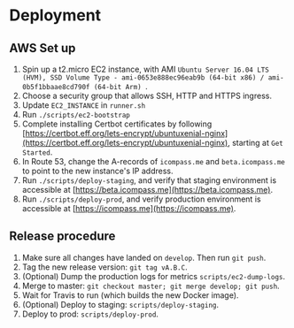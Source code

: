 # Deployment

## AWS Set up

1. Spin up a t2.micro EC2 instance, with AMI `Ubuntu Server 16.04 LTS (HVM), SSD Volume Type - ami-0653e888ec96eab9b (64-bit x86) / ami-0b5f1bbaae8cd790f (64-bit Arm)
`.
1. Choose a security group that allows SSH, HTTP and HTTPS ingress.
1. Update `EC2_INSTANCE` in `runner.sh`
1. Run `./scripts/ec2-bootstrap`
1. Complete installing Certbot certificates by following [https://certbot.eff.org/lets-encrypt/ubuntuxenial-nginx](https://certbot.eff.org/lets-encrypt/ubuntuxenial-nginx), starting at `Get Started`.
1. In Route 53, change the A-records of `icompass.me` and `beta.icompass.me` to point to the new instance's IP address.
1. Run `./scripts/deploy-staging`, and verify that staging environment is accessible at [https://beta.icompass.me](https://beta.icompass.me).
1. Run `./scripts/deploy-prod`, and verify production environment is accessible at [https://icompass.me](https://icompass.me).

## Release procedure

1. Make sure all changes have landed on `develop`. Then run `git push`.
1. Tag the new release version: `git tag vA.B.C`.
1. (Optional) Dump the production logs for metrics `scripts/ec2-dump-logs`.
1. Merge to master: `git checkout master; git merge develop; git push`.
1. Wait for Travis to run (which builds the new Docker image).
1. (Optional) Deploy to staging: `scripts/deploy-staging`.
1. Deploy to prod: `scripts/deploy-prod`.
